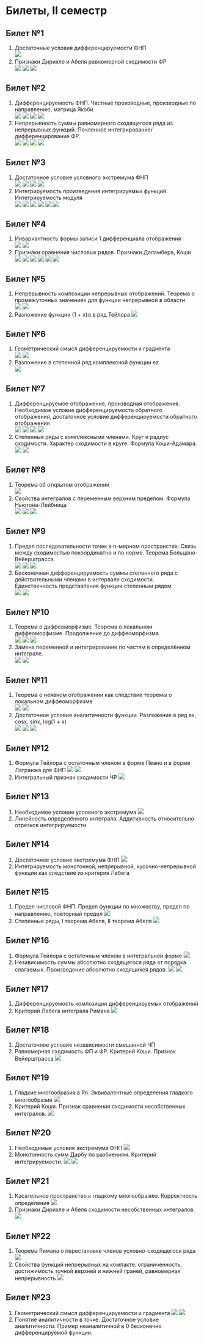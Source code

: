 # Билеты, II семестр

## Билет №1
1. Достаточные условия дифференцируемости ФНП \
   ![](1_1.png)
2. Признаки Дирихле и Абеля равномерной сходимости ФР \
   ![](Pasted_image_20240526143529.png)
   ![](Pasted_image_20240526143653.png)
   ![](1_2-.png)
## Билет №2
1. Дифференцируемость ФНП. Частные производные, производные по направлению, матрица Якоби. \
   ![](Pasted_image_20240526145047.png)
   ![](Pasted_image_20240526145252.png)
   ![](Pasted_image_20240526145345.png)
   ![](Pasted_image_20240526145703.png)
2. Непрерывность суммы равномерного сходящегося ряда из непрерывных функций. Почленное интегрирование/дифференцирование ФР. \
   ![](Pasted_image_20240526150346.png)
   ![](Pasted_image_20240526150416.png)
   ![](Pasted_image_20240526153838.png)
   ![](Diff.png)
## Билет №3
1. Достаточное условие условного экстремума ФНП \
   ![](Pasted_image_20240526154837.png)
   ![](Pasted_image_20240526154948.png)
   ![](Pasted_image_20240526155100.png)
   ![](Pasted_image_20240526155134.png)
2. Интегрируемость произведения интегрируемых функций. Интегрируемость модуля \
   ![](Pasted_image_20240526155809.png)
   ![](Pasted_image_20240526155949.png)
   ![](Pasted_image_20240526160038.png)
   ![](Pasted_image_20240526160128.png)
   ![](Pasted_image_20240526160555.png)
   ![](Pasted_image_20240526160613.png)
## Билет №4
1. Инвариантность формы записи 1 дифференциала отображения \
   ![](Pasted_image_20240526160824.png)
   ![](Pasted_image_20240526160854.png)
2. Признаки сравнения числовых рядов. Признаки Даламбера, Коши \
  ![](Pasted_image_20240526161540.png)
  ![](Pasted_image_20240526161804.png)
  ![](Pasted_image_20240526162728.png)
  ![](Pasted_image_20240526163112.png)
  ![](Pasted_image_20240526163153.png)
  ![](Pasted_image_20240526163238.png)
## Билет №5
1. Непрерывность композиции непрерывных отображений. Теорема о промежуточных значениях для функции непрерывной в области \
   ![](Pasted_image_20240526164028.png)
   ![](Снимок_экрана_2024-05-26_в_16.58.29.png)
2. Разложение функции (1 + x)α в ряд Тейлора
   ![](Pasted_image_20240526170035.png)
## Билет №6
1. Геометрический смысл дифференцируемости и градиента \
   ![](23_1-1.png)
   ![](23_1-2.png)
2. Разложение в степенной ряд комплексной функции ez \
   ![](Pasted_image_20240526170305.png)
## Билет №7
1. Дифференцируемое отображение, производная отображения. Необходимое условие дифференцируемости обратного отображения, достаточное условие дифференцируемости обратного отображения \
   ![](Pasted_image_20240526190912.png)
   ![](7-1.png)
   ![](Pasted_image_20240526191325.png)
   ![](Pasted_image_20240526191502.png)
2. Степенные ряды с комплексными членами. Круг и радиус сходимости. Характер сходимости в круге. Формула Коши-Адамара. \
   ![](Pasted_image_20240526192109.png)
   ![](Pasted_image_20240526192200.png)
## Билет №8
1. Теорема об открытом отображении \
   ![](Pasted_image_20240526170713.png)
2. Свойства интегралов с переменным верхним пределом. Формула Ньютона-Лейбница \
   ![](Pasted_image_20240526171202.png)
   ![](Pasted_image_20240526171907.png)
   ![](Pasted_image_20240526172008.png)
## Билет №9
1. Предел последовательности точек в n-мерном пространстве. Связь между сходимостью покоординатно и по норме. Теорема Больцано-Вейерштрасса. \
   ![](Pasted_image_20240526183454.png)
   ![](Pasted_image_20240526183950.png)
   ![](Pasted_image_20240526184128.png)
2. Бесконечная дифференцируемость суммы степенного ряда с действительными членами в интервале сходимости. Единственность представления функции степенным рядом \
   ![](Pasted_image_20240526184554.png)
   ![](Pasted_image_20240526184621.png)

## Билет №10
1. Теорема о диффеоморфизме. Теорема о локальном диффеоморфизме. Продолжение до диффеоморфизма \
   ![](Pasted_image_20240526174013.png)
   ![](Pasted_image_20240526174120.png)
   ![](Pasted_image_20240526174229.png)
2. Замена переменной и интегрирование по частям в определённом интеграле. \
   ![](Pasted_image_20240526174330.png)
   ![](Pasted_image_20240526174421.png)
## Билет №11
1. Теорема о неявном отображении как следствие теоремы о локальном диффеоморфизме \
   ![](Pasted_image_20240526172244.png)
   ![](Pasted_image_20240526172312.png)
2. Достаточное условие аналитичности функции. Разложение в ряд ex, cosx, sinx, log(1 + x) \
   ![](Pasted_image_20240526172509.png)
   ![](Pasted_image_20240526172727.png)
   ![](Pasted_image_20240526172802.png)
## Билет №12
1. Формула Тейлора с остаточным членом в форме Пеано и в форме Лагранжа для ФНП
   ![](12_1-1.png)
   ![](12_1-2.png)
3. Интегральный признак сходимости ЧР
   ![](12_2.png)

## Билет №13
1. Необходимое условие условного экстремума
   ![](13_1.png)
2. Линейность определённого интеграла. Аддитивность относительно отрезков интегрируемости

## Билет №14
1. Достаточное условие экстремума ФНП
   ![](14_1.png)
2. Интегрируемость монотонной, непрерывной, кусочно-непрерывной функции как следствие из критерия Лебега

## Билет №15
1. Предел числовой ФНП. Предел функции по множеству, предел по направлению, повторный предел
   ![](15_1.png)
2. Степенные ряды, I теорема Абеля, II теорема Абеля
   ![](15_2.png)

## Билет №16
1. Формула Тейлора с остаточным членом в интегральной форме
   ![](16_1.png)
2. Независимость суммы абсолютно сходящегося ряда от порядка слагаемых. Произведение абсолютно сходящихся рядов.
   ![](16_2-1.png)
   ![](15_2-2.png)

## Билет №17
1. Дифференцируемость композиции дифференцируемых отображений
2. Критерий Лебега интеграла Римана
   ![](17_2.png)

## Билет №18
1. Достаточное условие независимости смешанной ЧП
2. Равномерная сходимость ФП и ФР. Критерий Коши. Признак Вейерштрасса
   ![](18_2.png)

## Билет №19
1. Гладкие многообразия в Rn. Эквивалентные определения гладкого многообразия
   ![](19_1.png)
2. Критерий Коши. Признак сравнения сходимости несобственных интегралов.
   ![](19_2.png)

## Билет №20
1. Необходимые условия экстремума ФНП
   ![](20_1.png)
2. Монотонность сумм Дарбу по разбиениям. Критерий интегрируемости.
   ![](20_1-1.png)
   ![](20_1-2.png)

## Билет №21
1. Касательное пространство к гладкому многообразию. Корректность определения
   ![](21_1.png)
2. Признаки Дирихле и Абеля сходимости несобственных интегралов.
   ![](21_2.png)

## Билет №22
1. Теорема Римана о перестановке членов условно-сходящегося ряда
   ![](22_1.png)
2. Свойства функций непрерывных на компакте: ограниченность, достижимость точной верхней и нижней граней, равномерная непрерывность
   ![](22_2.png)

## Билет №23
1. Геометрический смысл дифференцируемости и градиента
   ![](23_1-1.png)
   ![](23_1-2.png)
2. Понятие аналитичности в точке. Достаточное условие аналитичности. Пример неаналитичной в 0 бесконечно дифференцируемой функции.

